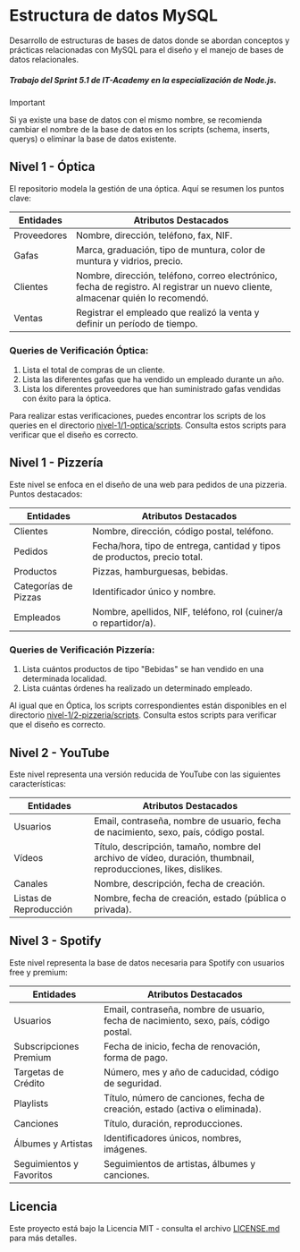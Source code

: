 # Estructura de datos MySQL

Desarrollo de estructuras de bases de datos donde se abordan conceptos y prácticas relacionadas con MySQL para el diseño y el manejo de bases de datos relacionales.

##### Trabajo del Sprint 5.1 de IT-Academy en la especialización de Node.js.

> [!IMPORTANT]  
> Si ya existe una base de datos con el mismo nombre, se recomienda cambiar el nombre de la base de datos en los scripts (schema, inserts, querys) o eliminar la base de datos existente.

## Nivel 1 - Óptica

El repositorio modela la gestión de una óptica. Aquí se resumen los puntos clave:

| **Entidades** | **Atributos Destacados**                                                                                                         |
| ------------- | -------------------------------------------------------------------------------------------------------------------------------- |
| Proveedores   | Nombre, dirección, teléfono, fax, NIF.                                                                                           |
| Gafas         | Marca, graduación, tipo de muntura, color de muntura y vidrios, precio.                                                          |
| Clientes      | Nombre, dirección, teléfono, correo electrónico, fecha de registro. Al registrar un nuevo cliente, almacenar quién lo recomendó. |
| Ventas        | Registrar el empleado que realizó la venta y definir un período de tiempo.                                                       |

### Queries de Verificación Óptica:

1. Lista el total de compras de un cliente.
2. Lista las diferentes gafas que ha vendido un empleado durante un año.
3. Lista los diferentes proveedores que han suministrado gafas vendidas con éxito para la óptica.

Para realizar estas verificaciones, puedes encontrar los scripts de los queries en el directorio [nivel-1/1-optica/scripts](./nivel-1/1-optica/scripts). Consulta estos scripts para verificar que el diseño es correcto.

## Nivel 1 - Pizzería

Este nivel se enfoca en el diseño de una web para pedidos de una pizzeria. Puntos destacados:

| **Entidades**        | **Atributos Destacados**                                                  |
| -------------------- | ------------------------------------------------------------------------- |
| Clientes             | Nombre, dirección, código postal, teléfono.                               |
| Pedidos              | Fecha/hora, tipo de entrega, cantidad y tipos de productos, precio total. |
| Productos            | Pizzas, hamburguesas, bebidas.                                            |
| Categorías de Pizzas | Identificador único y nombre.                                             |
| Empleados            | Nombre, apellidos, NIF, teléfono, rol (cuiner/a o repartidor/a).          |

### Queries de Verificación Pizzería:

1. Lista cuántos productos de tipo "Bebidas" se han vendido en una determinada localidad.
2. Lista cuántas órdenes ha realizado un determinado empleado.

Al igual que en Óptica, los scripts correspondientes están disponibles en el directorio [nivel-1/2-pizzeria/scripts](./nivel-1/2-pizzeria/scripts). Consulta estos scripts para verificar que el diseño es correcto.

## Nivel 2 - YouTube

Este nivel representa una versión reducida de YouTube con las siguientes características:

| **Entidades**          | **Atributos Destacados**                                                                                        |
| ---------------------- | --------------------------------------------------------------------------------------------------------------- |
| Usuarios               | Email, contraseña, nombre de usuario, fecha de nacimiento, sexo, país, código postal.                           |
| Vídeos                 | Título, descripción, tamaño, nombre del archivo de vídeo, duración, thumbnail, reproducciones, likes, dislikes. |
| Canales                | Nombre, descripción, fecha de creación.                                                                         |
| Listas de Reproducción | Nombre, fecha de creación, estado (pública o privada).                                                          |

## Nivel 3 - Spotify

Este nivel representa la base de datos necesaria para Spotify con usuarios free y premium:

| **Entidades**            | **Atributos Destacados**                                                              |
| ------------------------ | ------------------------------------------------------------------------------------- |
| Usuarios                 | Email, contraseña, nombre de usuario, fecha de nacimiento, sexo, país, código postal. |
| Subscripciones Premium   | Fecha de inicio, fecha de renovación, forma de pago.                                  |
| Targetas de Crédito      | Número, mes y año de caducidad, código de seguridad.                                  |
| Playlists                | Título, número de canciones, fecha de creación, estado (activa o eliminada).          |
| Canciones                | Título, duración, reproducciones.                                                     |
| Álbumes y Artistas       | Identificadores únicos, nombres, imágenes.                                            |
| Seguimientos y Favoritos | Seguimientos de artistas, álbumes y canciones.                                        |

## Licencia

Este proyecto está bajo la Licencia MIT - consulta el archivo [LICENSE.md](./LICENSE.md) para más detalles.

